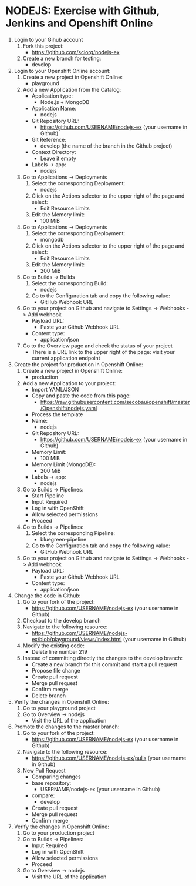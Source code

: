 # NODEJS: Exercise with Github, Jenkins and Openshift Online

1. Login to your Gihub account
    1. Fork this project:
        - https://github.com/sclorg/nodejs-ex
    1. Create a new branch for testing:
        - develop
1. Login to your Openshift Online account:
    1. Create a new project in Openshift Online:
        - playground
    1. Add a new Application from the Catalog:
        - Application type:
            - Node.js + MongoDB
        - Application Name: 
            - nodejs
        - Git Repository URL: 
            - https://github.com/USERNAME/nodejs-ex (your username in Github)
        - Git Reference:
            - develop (the name of the branch in the Github project)
        - Context Directory:
            - Leave it empty
        - Labels -> app:
            - nodejs
    1. Go to Applications -> Deployments
        1. Select the corresponding Deployment:
            - nodejs
        1. Click on the Actions selector to the upper right of the page and select:
            - Edit Resource Limits
        1. Edit the Memory limit:
            - 100 MiB        
    1. Go to Applications -> Deployments
        1. Select the corresponding Deployment:
            - mongodb
        1. Click on the Actions selector to the upper right of the page and select:
            - Edit Resource Limits
        1. Edit the Memory limit:
            - 200 MiB        
    1. Go to Builds -> Builds
        1. Select the corresponding Build:
            - nodejs
        1. Go to the Configuration tab and copy the following value:
            - GitHub Webhook URL
    1. Go to your project on Github and navigate to Settings -> Webhooks -> Add webhook
        - Payload URL:
            - Paste your Github Webhook URL
        - Content type:
            - application/json
    1. Go to the Overview page and check the status of your project
        - There is a URL link to the upper right of the page: visit your current application endpoint
1. Create the project for production in Openshift Online:
    1. Create a new project in Openshift Online:
        - production
    1. Add a new Application to your project:
        - Import YAML/JSON
        - Copy and paste the code from this page:
            - https://raw.githubusercontent.com/secobau/openshift/master/Openshift/nodejs.yaml
        - Process the template
        - Name:
            - nodejs
        - Git Repository URL:
            - https://github.com/USERNAME/nodejs-ex (your username in Github)
        - Memory Limit:
            - 100 MiB
        - Memory Limit (MongoDB):
            - 200 MiB
        - Labels -> app:
            - nodejs
    1. Go to Builds -> Pipelines:
        - Start Pipeline
        - Input Required
        - Log in with OpenShift
        - Allow selected permissions
        - Proceed
    1. Go to Builds -> Pipelines:
        1. Select the corresponding Pipeline:
            - bluegreen-pipeline
        1. Go to the Configuration tab and copy the following value:
            - GitHub Webhook URL
    1. Go to your project on Github and navigate to Settings -> Webhooks -> Add webhook
        - Payload URL:
            - Paste your Github Webhook URL
        - Content type:
            - application/json
1. Change the code in Github:
    1. Go to your fork of the project:
        - https://github.com/USERNAME/nodejs-ex (your username in Github)
    1. Checkout to the develop branch
    1. Navigate to the following resource:
        - https://github.com/USERNAME/nodejs-ex/blob/playground/views/index.html (your username in Github)
    1. Modify the existing code:
        - Delete line number 219
    1. Instead of committing directly the changes to the develop branch:
        - Create a new branch for this commit and start a pull request
        - Propose file change
        - Create pull request
        - Merge pull request
        - Confirm merge
        - Delete branch
1. Verify the changes in Openshift Online:
    1. Go to your playground project
    1. Go to Overview -> nodejs
        - Visit the URL of the application
1. Promote the changes to the master branch:
    1. Go to your fork of the project:
        - https://github.com/USERNAME/nodejs-ex (your username in Github)
    1. Navigate to the following resource:
        - https://github.com/USERNAME/nodejs-ex/pulls (your username in Github)
    1. New Pull Request
        - Comparing changes
        - base repository:
            - USERNAME/nodejs-ex (your username in Github)
        - compare:
            - develop
        - Create pull request
        - Merge pull request
        - Confirm merge
1. Verify the changes in Openshift Online:
    1. Go to your production project
    1. Go to Builds -> Pipelines:
        - Input Required
        - Log in with OpenShift
        - Allow selected permissions
        - Proceed
    1. Go to Overview -> nodejs
        - Visit the URL of the application
